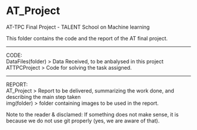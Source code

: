 # AT_Project
AT-TPC Final Project - TALENT School on Machine learning

This folder contains the code and the report of the AT final project.  

******************************************************  
CODE:  
DataFiles(folder) > Data Received, to be anbalysed in this project  
ATTPCProject      > Code for solving the task assigned.  

******************************************************  
REPORT:  
AT_Project  > Report to be delivered, summarizing the work done, and describing the main step taken  
img(folder) > folder containing images to be used in the report.  

Note to the reader & disclamed: If something does not make sense, it is because we do not use git properly (yes, we are aware of that).
